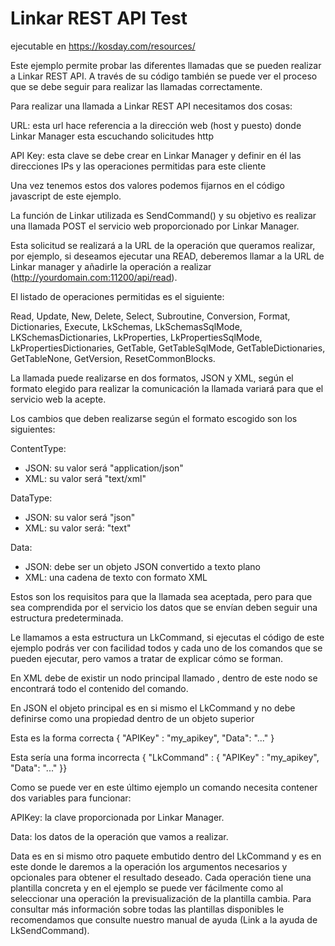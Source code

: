 # Linkar REST API Test

ejecutable en https://kosday.com/resources/

Este ejemplo permite probar las diferentes llamadas que se pueden realizar a Linkar REST API. A través de su código también se puede ver el proceso que se debe seguir para realizar las llamadas correctamente.

Para realizar una llamada a Linkar REST API necesitamos dos cosas:

URL: esta url hace referencia a la dirección web (host y puesto) donde Linkar Manager esta escuchando solicitudes http 

API Key: esta clave se debe crear en Linkar Manager y definir en él las direcciones IPs y las operaciones permitidas para este cliente

Una vez tenemos estos dos valores podemos fijarnos en el código javascript de este ejemplo. 

La función de Linkar utilizada es SendCommand() y su objetivo es realizar una llamada POST el servicio web proporcionado por Linkar Manager.

Esta solicitud se realizará a la URL de la operación que queramos realizar, por ejemplo, si deseamos ejecutar una READ, deberemos llamar a la URL de Linkar manager y añadirle la operación a realizar (http://yourdomain.com:11200/api/read).

El listado de operaciones permitidas es el siguiente:

Read, Update, New, Delete, Select, Subroutine, Conversion, Format, Dictionaries, Execute, LkSchemas, LkSchemasSqlMode, LKSchemasDictionaries, LkProperties, LkPropertiesSqlMode, LkPropertiesDictionaries, GetTable, GetTableSqlMode, GetTableDictionaries, GetTableNone, GetVersion, ResetCommonBlocks.

La llamada puede realizarse en dos formatos, JSON y XML, según el formato elegido para realizar la comunicación la llamada variará para que el servicio web la acepte.

Los cambios que deben realizarse según el formato escogido son los siguientes:

ContentType: 

- JSON: su valor será "application/json"
- XML: su valor será "text/xml"

DataType: 
- JSON: su valor será "json"
- XML: su valor será: "text"

Data:
- JSON: debe ser un objeto JSON convertido a texto plano
- XML: una cadena de texto con formato XML

Estos son los requisitos para que la llamada sea aceptada, pero para que sea comprendida por el servicio los datos que se envían deben seguir una estructura predeterminada.

Le llamamos a esta estructura un LkCommand, si ejecutas el código de este ejemplo podrás ver con facilidad todos y cada uno de los comandos que se pueden ejecutar, pero vamos a tratar de explicar cómo se forman.

En XML debe de existir un nodo principal llamado <LkCommand>, dentro de este nodo se encontrará todo el contenido del comando.

En JSON el objeto principal es en si mismo el LkCommand y no debe definirse como una propiedad dentro de un objeto superior

Esta es la forma correcta { "APIKey" : "my_apikey", "Data": "..." }

Esta sería una forma incorrecta { "LkCommand" : { "APIKey" : "my_apikey", "Data": "..." }} 

Como se puede ver en este último ejemplo un comando necesita contener dos variables para funcionar:

APIKey: la clave proporcionada por Linkar Manager.

Data: los datos de la operación que vamos a realizar.

Data es en si mismo otro paquete embutido dentro del LkCommand y es en este donde le daremos a la operación los argumentos necesarios y opcionales para obtener el resultado deseado. 
Cada operación tiene una plantilla concreta y en el ejemplo se puede ver fácilmente como al seleccionar una operación la previsualización de la plantilla cambia.
Para consultar más información sobre todas las plantillas disponibles le recomendamos que consulte nuestro manual de ayuda (Link a la ayuda de LkSendCommand).
